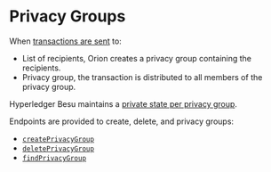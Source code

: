 # Privacy Groups 

When [transactions are sent](../Reference/API-Methods.md#send) to: 

* List of recipients, Orion creates a privacy group containing the recipients.
* Privacy group, the transaction is distributed to all members of the privacy group. 

Hyperledger Besu maintains a [private state per privacy group](https://besu.hyperledger.org/en/stable/Concepts/Privacy/Privacy-Groups/). 

Endpoints are provided to create, delete, and privacy groups: 

* [`createPrivacyGroup`](../Reference/API-Methods.md#createprivacygroup) 
* [`deletePrivacyGroup`](../Reference/API-Methods.md#deleteprivacygroup)
* [`findPrivacyGroup`](../Reference/API-Methods.md#findprivacygroup) 
 



